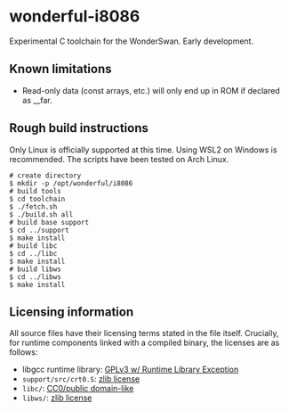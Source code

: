 # wonderful-i8086

Experimental C toolchain for the WonderSwan. Early development.

## Known limitations

* Read-only data (const arrays, etc.) will only end up in ROM if declared as __far.

## Rough build instructions

Only Linux is officially supported at this time. Using WSL2 on Windows is recommended. The scripts have been tested on Arch Linux.

    # create directory
    $ mkdir -p /opt/wonderful/i8086
    # build tools
    $ cd toolchain
    $ ./fetch.sh
    $ ./build.sh all
    # build base support
    $ cd ../support
    $ make install
    # build libc
    $ cd ../libc
    $ make install
    # build libws
    $ cd ../libws
    $ make install

## Licensing information

All source files have their licensing terms stated in the file itself. Crucially, for runtime components linked with a compiled binary, the licenses are as follows:

* libgcc runtime library: [GPLv3 w/ Runtime Library Exception](https://www.fsf.org/news/2009-01-gcc-exception)
* `support/src/crt0.S`: [zlib license](docs/COPYING.ZLIB)
* `libc/`: [CC0/public domain-like](docs/COPYING.CC0)
* `libws/`: [zlib license](docs/COPYING.ZLIB)
